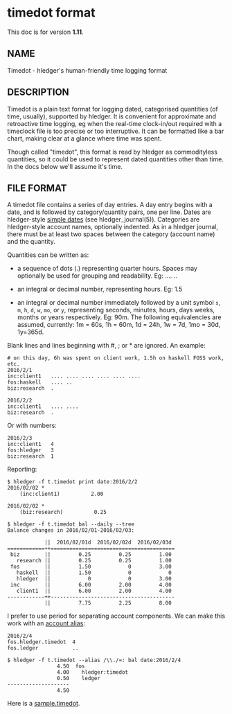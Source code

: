 <div class="docversions"></div>
<div class="pagetoc">
<!-- toc -->
</div>

# timedot format

This doc is for version **1.11**. 

## NAME

Timedot - hledger's human-friendly time logging format

## DESCRIPTION

Timedot is a plain text format for logging dated, categorised quantities
(of time, usually), supported by hledger. It is convenient for
approximate and retroactive time logging, eg when the real-time
clock-in/out required with a timeclock file is too precise or too
interruptive. It can be formatted like a bar chart, making clear at a
glance where time was spent.

Though called "timedot", this format is read by hledger as commodityless
quantities, so it could be used to represent dated quantities other than
time. In the docs below we'll assume it's time.

## FILE FORMAT

A timedot file contains a series of day entries. A day entry begins with
a date, and is followed by category/quantity pairs, one per line. Dates
are hledger-style [simple dates](/journal.html#simple-dates) (see
hledger\_journal(5)). Categories are hledger-style account names,
optionally indented. As in a hledger journal, there must be at least two
spaces between the category (account name) and the quantity.

Quantities can be written as:

-   a sequence of dots (.) representing quarter hours. Spaces may
    optionally be used for grouping and readability. Eg: .... ..

-   an integral or decimal number, representing hours. Eg: 1.5

-   an integral or decimal number immediately followed by a unit symbol
    `s`, `m`, `h`, `d`, `w`, `mo`, or `y`, representing seconds,
    minutes, hours, days weeks, months or years respectively. Eg: 90m.
    The following equivalencies are assumed, currently: 1m = 60s, 1h =
    60m, 1d = 24h, 1w = 7d, 1mo = 30d, 1y=365d.

Blank lines and lines beginning with \#, ; or \* are ignored. An
example:

``` {.timedot}
# on this day, 6h was spent on client work, 1.5h on haskell FOSS work, etc.
2016/2/1
inc:client1   .... .... .... .... .... ....
fos:haskell   .... .. 
biz:research  .

2016/2/2
inc:client1   .... ....
biz:research  .
```

Or with numbers:

``` {.timedot}
2016/2/3
inc:client1   4
fos:hledger   3
biz:research  1
```

Reporting:

``` {.shell}
$ hledger -f t.timedot print date:2016/2/2
2016/02/02 *
    (inc:client1)          2.00

2016/02/02 *
    (biz:research)          0.25
```

``` {.shell}
$ hledger -f t.timedot bal --daily --tree
Balance changes in 2016/02/01-2016/02/03:

            ||  2016/02/01d  2016/02/02d  2016/02/03d 
============++========================================
 biz        ||         0.25         0.25         1.00 
   research ||         0.25         0.25         1.00 
 fos        ||         1.50            0         3.00 
   haskell  ||         1.50            0            0 
   hledger  ||            0            0         3.00 
 inc        ||         6.00         2.00         4.00 
   client1  ||         6.00         2.00         4.00 
------------++----------------------------------------
            ||         7.75         2.25         8.00 
```

I prefer to use period for separating account components. We can make
this work with an [account alias](/journal.html#rewriting-accounts):

``` {.timedot}
2016/2/4
fos.hledger.timedot  4
fos.ledger           ..
```

``` {.shell}
$ hledger -f t.timedot --alias /\\./=: bal date:2016/2/4
                4.50  fos
                4.00    hledger:timedot
                0.50    ledger
--------------------
                4.50
```

Here is a
[sample.timedot](https://raw.github.com/simonmichael/hledger/master/examples/sample.timedot).
<!-- to download and some queries to try: -->

<!-- ```shell -->
<!-- $ hledger -f sample.timedot balance                               # current time balances -->
<!-- $ hledger -f sample.timedot register -p 2009/3                    # sessions in march 2009 -->
<!-- $ hledger -f sample.timedot register -p weekly --depth 1 --empty  # time summary by week -->
<!-- ``` -->
